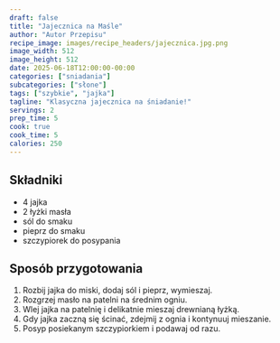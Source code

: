 ```yaml
---
draft: false
title: "Jajecznica na Maśle"
author: "Autor Przepisu"
recipe_image: images/recipe_headers/jajecznica.jpg.png
image_width: 512
image_height: 512
date: 2025-06-18T12:00:00-00:00
categories: ["sniadania"]
subcategories: ["słone"]
tags: ["szybkie", "jajka"]
tagline: "Klasyczna jajecznica na śniadanie!"
servings: 2
prep_time: 5
cook: true
cook_time: 5
calories: 250
---
```


## Składniki
- 4 jajka
- 2 łyżki masła
- sól do smaku
- pieprz do smaku
- szczypiorek do posypania

## Sposób przygotowania
1. Rozbij jajka do miski, dodaj sól i pieprz, wymieszaj.
2. Rozgrzej masło na patelni na średnim ogniu.
3. Wlej jajka na patelnię i delikatnie mieszaj drewnianą łyżką.
4. Gdy jajka zaczną się ścinać, zdejmij z ognia i kontynuuj mieszanie.
5. Posyp posiekanym szczypiorkiem i podawaj od razu.
